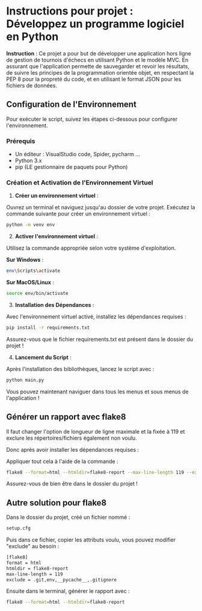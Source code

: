 # Instructions pour projet : Développez un programme logiciel en Python
**Instruction** :
Ce projet a pour but de développer une application hors ligne de gestion de tournois d'échecs en utilisant Python et le modèle MVC. En assurant que l'application permette de sauvegarder et revoir les résultats, de suivre les principes de la programmation orientée objet, en respectant la PEP 8 pour la propreté du code, et en utilisant le format JSON pour les fichiers de données. 

## Configuration de l'Environnement

Pour exécuter le script, suivez les étapes ci-dessous pour configurer l'environnement.

### Prérequis

- Un éditeur : VisualStudio code, Spider, pycharm ...
- Python 3.x
- pip (LE gestionnaire de paquets pour Python)

### Création et Activation de l'Environnement Virtuel

1. **Créer un environnement virtuel** :

Ouvrez un terminal et naviguez jusqu'au dossier de votre projet. Exécutez la commande suivante pour créer un environnement virtuel :

   ```bash
   python -m venv env
```

2. **Activer l'environnement virtuel** :

Utilisez la commande appropriée selon votre système d'exploitation.

**Sur Windows** :

   ```bash
   env\Scripts\activate
```
**Sur MacOS/Linux** :

   ```bash
   source env/bin/activate
```


3. **Installation des Dépendances** :

Avec l'environnement virtuel activé, installez les dépendances requises :

   ```bash
   pip install -r requirements.txt
```
Assurez-vous que le fichier requirements.txt est présent dans le dossier du projet !

4. **Lancement du Script** :

Après l'installation des bibliothèques, lancez le script avec :

   ```bash
   python main.py
```

Vous pouvez maintenant naviguer dans tous les menus et sous menus de l'application !


## Générer un rapport avec flake8

Il faut changer l'option de longueur de ligne maximale et la fixée à 119 et exclure les répertoires/fichiers également non voulu.

Donc après avoir installer les dépendances requises :

Appliquer tout cela à l'aide de la commande :

   ```bash
   flake8 --format=html --htmldir=flake8-report --max-line-length 119 --exclude=.git,env,__pycache__,.gitignore
```

Assurez-vous de bien être dans le dossier du projet !


## Autre solution pour flake8

Dans le dossier du projet, créé un fichier nommé :

   ```bash
   setup.cfg
```

Puis dans ce fichier, copier les attributs voulu, vous pouvez modifier "exclude" au besoin :


   ```bash
[flake8]
format = html
htmldir = flake8-report
max-line-length = 119
exclude = .git,env,__pycache__,.gitignore
```


Ensuite dans le terminal, générer le rapport avec :
   ```bash
flake8 --format=html --htmldir=flake8-report
```
